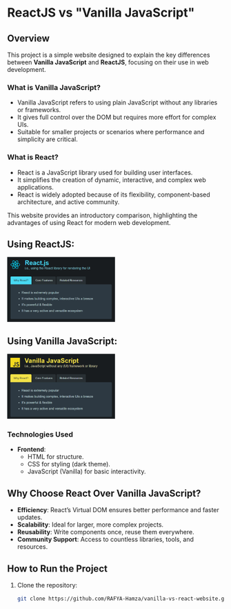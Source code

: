 #  ReactJS vs "Vanilla JavaScript"

## **Overview**

This project is a simple website designed to explain the key differences between **Vanilla JavaScript** and **ReactJS**, focusing on their use in web development.

### What is **Vanilla JavaScript**?
- Vanilla JavaScript refers to using plain JavaScript without any libraries or frameworks.
- It gives full control over the DOM but requires more effort for complex UIs.
- Suitable for smaller projects or scenarios where performance and simplicity are critical.

### What is **React**?
- React is a JavaScript library used for building user interfaces.
- It simplifies the creation of dynamic, interactive, and complex web applications.
- React is widely adopted because of its flexibility, component-based architecture, and active community.


This website provides an introductory comparison, highlighting the advantages of using React for modern web development.

## Using **ReactJS**:


<img src="assets/Reacts-js.png" alt="Page 1" width="250">


## Using **Vanilla JavaScript**:

<img src="assets/Vanilla-js.png" alt="Page 1" width="250">
  
### **Technologies Used**

- **Frontend**:
  - HTML for structure.
  - CSS for styling (dark theme).
  - JavaScript (Vanilla) for basic interactivity.


## Why Choose React Over Vanilla JavaScript?
- **Efficiency**: React’s Virtual DOM ensures better performance and faster updates.
- **Scalability**: Ideal for larger, more complex projects.
- **Reusability**: Write components once, reuse them everywhere.
- **Community Support**: Access to countless libraries, tools, and resources.


## **How to Run the Project**

1. Clone the repository:
   ```bash
   git clone https://github.com/RAFYA-Hamza/vanilla-vs-react-website.git
